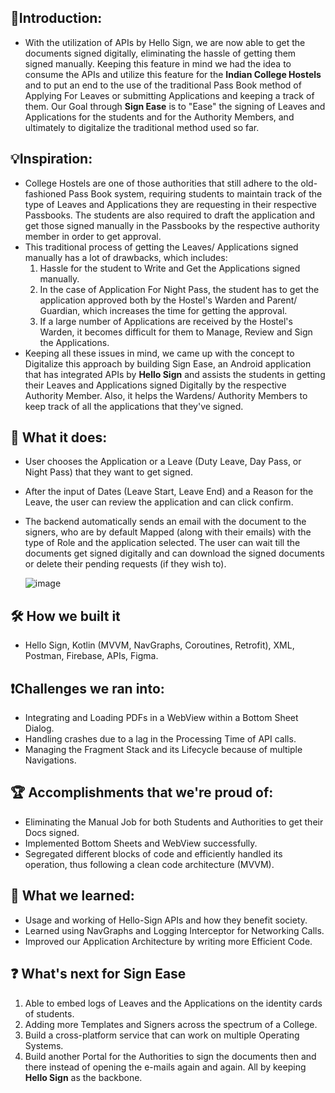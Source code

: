 ## 🥁Introduction:

- With the utilization of APIs by Hello Sign, we are now able to get the documents signed digitally,
  eliminating the hassle of getting them signed manually. Keeping this feature in mind we had the 
  idea to consume the APIs and utilize this feature for the **Indian College Hostels** and to put an 
  end to the use of the traditional Pass Book method of Applying For Leaves or submitting Applications 
  and keeping a track of them. Our Goal through **Sign Ease** is to "Ease" the signing of Leaves and
  Applications for the students and for the Authority Members, and ultimately to digitalize the 
  traditional method used so far.

## 💡Inspiration:

- College Hostels are one of those authorities that still adhere to the old-fashioned Pass Book system,
  requiring students to maintain track of the type of Leaves and Applications they are requesting in
  their respective Passbooks. The students are also required to draft the application and get those
  signed manually in the Passbooks by the respective authority member in order to get approval.
- This traditional process of getting the Leaves/ Applications signed manually has a lot of drawbacks,
  which includes:
  1. Hassle for the student to Write and Get the Applications signed manually.
  2. In the case of Application For Night Pass, the student has to get the application approved both by the 
     Hostel's Warden and Parent/ Guardian, which increases the time for getting the approval.
  3. If a large number of Applications are received by the Hostel's Warden, it becomes difficult for
     them to Manage, Review and Sign the Applications.
- Keeping all these issues in mind, we came up with the concept to Digitalize this approach by building
  Sign Ease, an Android application that has integrated APIs by **Hello Sign** and assists the students 
  in getting their Leaves and Applications signed Digitally by the respective Authority Member. Also, it 
  helps the Wardens/ Authority Members to keep track of all the applications that they've signed.


## 💬 What it does:

- User chooses the Application or a Leave (Duty Leave, Day Pass, or Night Pass) that they want to get signed.
- After the input of Dates (Leave Start, Leave End) and a Reason for the Leave, the user can review the application
  and can click confirm. 
- The backend automatically sends an email with the document to the signers, who are by default Mapped (along with their emails)
  with the type of Role and the application selected. The user can wait till the documents get signed digitally and 
  can download the signed documents or delete their pending requests (if they wish to).
  
  ![image](https://user-images.githubusercontent.com/73310532/192137580-67f39f14-57bb-4f38-9205-bb32b057234a.png)
  
## 🛠 How we built it

- Hello Sign, Kotlin (MVVM, NavGraphs, Coroutines, Retrofit), XML, Postman, Firebase, APIs, Figma.

## ❗Challenges we ran into:

- Integrating and Loading PDFs in a WebView within a Bottom Sheet Dialog.
- Handling crashes due to a lag in the Processing Time of API calls.
- Managing the Fragment Stack and its Lifecycle because of multiple Navigations.

## 🏆 Accomplishments that we're proud of:
- Eliminating the Manual Job for both Students and Authorities to get their Docs signed.
- Implemented Bottom Sheets and WebView successfully.
- Segregated different blocks of code and efficiently handled its operation, thus following a clean code architecture (MVVM).

## 📙 What we learned:
- Usage and working of Hello-Sign APIs and how they benefit society.
- Learned using NavGraphs and Logging Interceptor for Networking Calls.
- Improved our Application Architecture by writing more Efficient Code.

## ❓ What's next for Sign Ease

1. Able to embed logs of Leaves and the Applications on the identity cards of students.
2. Adding more Templates and Signers across the spectrum of a College.
3. Build a cross-platform service that can work on multiple Operating Systems.
4. Build another Portal for the Authorities to sign the documents then and there instead of
   opening the e-mails again and again. All by keeping **Hello Sign** as the backbone.
   
##
